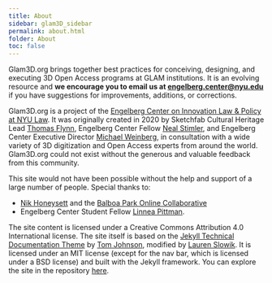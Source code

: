 ```yaml
---
title: About
sidebar: glam3D_sidebar
permalink: about.html
folder: About
toc: false
---
```



Glam3D.org brings together best practices for conceiving, designing, and executing 3D Open Access programs at GLAM institutions.  It is an evolving resource and **we encourage you to email us at engelberg.center@nyu.edu** if you have suggestions for improvements, additions, or corrections.

Glam3D.org is a project of the [Engelberg Center on Innovation Law & Policy at NYU Law](https://www.law.nyu.edu/centers/engelberg).  It was originally created in 2020 by Sketchfab Cultural Heritage Lead [Thomas Flynn](https://twitter.com/nebulousflynn), Engelberg Center Fellow [Neal Stimler](https://www.law.nyu.edu/centers/engelberg/team/stimler), and Engelberg Center Executive Director [Michael Weinberg](https://www.law.nyu.edu/centers/engelberg/team/weinberg), in consultation with a wide variety of 3D digitization and Open Access experts from around the world.  Glam3D.org could not exist without the generous and valuable feedback from this community.

This site would not have been possible without the help and support of a large number of people.  Special thanks to:

* [Nik Honeysett](https://twitter.com/nhoneysett) and the [Balboa Park Online Collaborative](https://www.bpoc.org/)
* Engelberg Center Student Fellow [Linnea Pittman](https://www.law.nyu.edu/centers/engelberg/team/pittman).

The site content is licensed under a Creative Commons Attribution 4.0 International license.  The site itself is based on the [Jekyll Technical Documentation Theme](https://idratherbewriting.com/documentation-theme-jekyll/) by [Tom Johnson](https://idratherbewriting.com/aboutme/), modified by [Lauren Slowik](https://www.laurenslowik.com/).  It is licensed under an MIT license (except for the nav bar, which is licensed under a BSD license) and built with the Jekyll framework.  You can explore the site in the repository [here](https://github.com/NYUEngelberg/NYUEngelberg.github.io).
